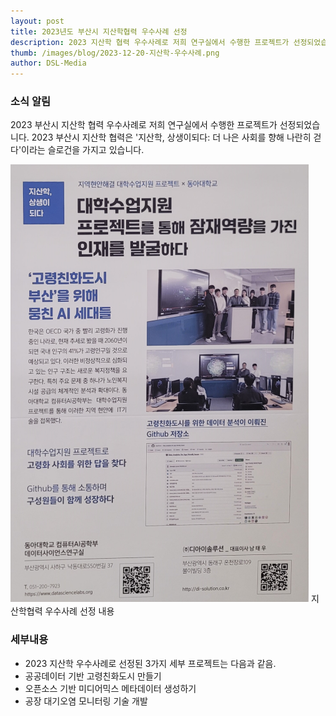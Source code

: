 ```yaml
---
layout: post
title: 2023년도 부산시 지산학협력 우수사례 선정
description: 2023 지산학 협력 우수사례로 저희 연구실에서 수행한 프로젝트가 선정되었습니다.
thumb: /images/blog/2023-12-20-지산학-우수사례.png
author: DSL-Media
---
```


### 소식 알림
2023 부산시 지산학 협력 우수사례로 저희 연구실에서 수행한 프로젝트가 선정되었습니다. 2023 부산시 지산학 협력은 '지산학, 상생이되다: 더 나은 사회를 향해 나란히 걷다'이라는 슬로건을 가지고 있습니다. 

![1](/images/blog/2023-12-20-지산학-우수사례.png)
지산학협력 우수사례 선정 내용

### 세부내용
- 2023 지산학 우수사례로 선정된 3가지 세부 프로젝트는 다음과 같음.
- 공공데이터 기반 고령친화도시 만들기 
- 오픈소스 기반 미디어믹스 메타데이터 생성하기
- 공장 대기오염 모니터링 기술 개발
